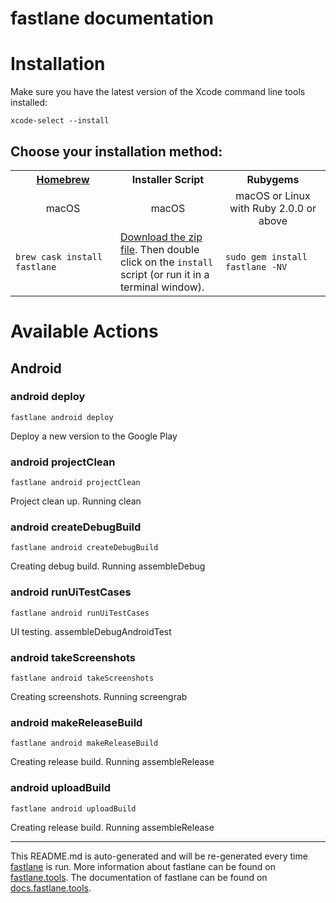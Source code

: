 fastlane documentation
================
# Installation

Make sure you have the latest version of the Xcode command line tools installed:

```
xcode-select --install
```

## Choose your installation method:

<table width="100%" >
<tr>
<th width="33%"><a href="http://brew.sh">Homebrew</a></td>
<th width="33%">Installer Script</td>
<th width="33%">Rubygems</td>
</tr>
<tr>
<td width="33%" align="center">macOS</td>
<td width="33%" align="center">macOS</td>
<td width="33%" align="center">macOS or Linux with Ruby 2.0.0 or above</td>
</tr>
<tr>
<td width="33%"><code>brew cask install fastlane</code></td>
<td width="33%"><a href="https://download.fastlane.tools">Download the zip file</a>. Then double click on the <code>install</code> script (or run it in a terminal window).</td>
<td width="33%"><code>sudo gem install fastlane -NV</code></td>
</tr>
</table>

# Available Actions
## Android
### android deploy
```
fastlane android deploy
```
Deploy a new version to the Google Play
### android projectClean
```
fastlane android projectClean
```
Project clean up. Running clean
### android createDebugBuild
```
fastlane android createDebugBuild
```
Creating debug build. Running assembleDebug
### android runUiTestCases
```
fastlane android runUiTestCases
```
UI testing. assembleDebugAndroidTest
### android takeScreenshots
```
fastlane android takeScreenshots
```
Creating screenshots. Running screengrab
### android makeReleaseBuild
```
fastlane android makeReleaseBuild
```
Creating release build. Running assembleRelease
### android uploadBuild
```
fastlane android uploadBuild
```
Creating release build. Running assembleRelease

----

This README.md is auto-generated and will be re-generated every time [fastlane](https://fastlane.tools) is run.
More information about fastlane can be found on [fastlane.tools](https://fastlane.tools).
The documentation of fastlane can be found on [docs.fastlane.tools](https://docs.fastlane.tools).
